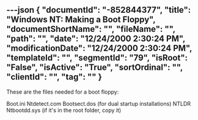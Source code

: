 ---json
{
  "documentId": "-852844377",
  "title": "Windows NT: Making a Boot Floppy",
  "documentShortName": "",
  "fileName": "",
  "path": "",
  "date": "12/24/2000 2:30:24 PM",
  "modificationDate": "12/24/2000 2:30:24 PM",
  "templateId": "",
  "segmentId": "79",
  "isRoot": "False",
  "isActive": "True",
  "sortOrdinal": "",
  "clientId": "",
  "tag": ""
}
---

These are the files needed for a boot floppy:

Boot.ini 
Ntdetect.com 
Bootsect.dos (for dual startup installations) 
NTLDR 
Ntbootdd.sys (if it's in the root folder, copy it)

